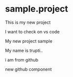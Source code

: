 # sample.project

This is my new project

I want to check on vs code

My new project sample

My name is trupti..

i am from github

new github component
